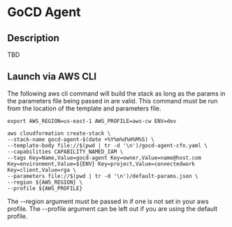 # GoCD Agent

## Description
TBD

## Launch via AWS CLI  
The following aws cli command will build the stack as long as the params in the parameters file being passed in are valid. This command must be run from the location of the template and parameters file.  

```
export AWS_REGION=us-east-1 AWS_PROFILE=aws-cw ENV=dev
```

```
aws cloudformation create-stack \
--stack-name gocd-agent-$(date +%Y%m%d%H%M%S) \
--template-body file://$(pwd | tr -d '\n')/gocd-agent-cfn.yaml \
--capabilities CAPABILITY_NAMED_IAM \
--tags Key=Name,Value=gocd-agent Key=owner,Value=name@host.com Key=environment,Value=${ENV} Key=project,Value=connectedwork Key=client,Value=rga \
--parameters file://$(pwd | tr -d '\n')/default-params.json \
--region ${AWS_REGION} \
--profile ${AWS_PROFILE}
```  

The --region argument must be passed in if one is not set in your aws profile.
The --profile argument can be left out if you are using the default profile.
